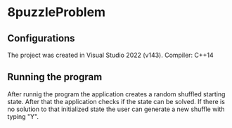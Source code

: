 # 8puzzleProblem

## Configurations
The project was created in Visual Studio 2022 (v143).
Compiler: C++14

## Running the program
After runnig the program the application creates a random shuffled starting state. After that the application checks if the state can be solved.
If there is no solution to that initialized state the user can generate a new shuffle with typing "Y".
